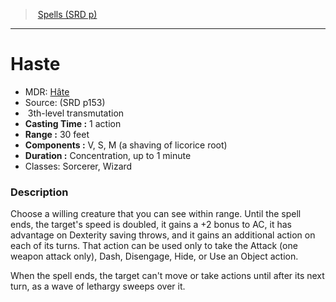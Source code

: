﻿---
!SpellVO
Level: 3
Type: transmutation
CastingTime: 1 action
Range: 30 feet
Components: V, S, M (a shaving of licorice root)
Duration: Concentration, up to 1 minute
Classes: Sorcerer, Wizard
Id: spells_vo.md#haste
ParentLink: spells_vo.md#spells-srd-p
Name: Haste
ParentName: Spells (SRD p)
NameLevel: 1
AltName: '[Hâte](hd_spells_hate.md)'
Source: (SRD p153)
Attributes: {}
---
> [Spells (SRD p)](srd_spells.md)

---

# Haste

- MDR: [Hâte](hd_spells_hate.md)
- Source: (SRD p153)
-  3th-level transmutation
- **Casting Time :** 1 action
- **Range :** 30 feet
- **Components :** V, S, M (a shaving of licorice root)
- **Duration :** Concentration, up to 1 minute
- Classes: Sorcerer, Wizard

### Description

Choose a willing creature that you can see within range. Until the spell ends, the target's speed is doubled, it gains a +2 bonus to AC, it has advantage on Dexterity saving throws, and it gains an additional action on each of its turns. That action can be used only to take the Attack (one weapon attack only), Dash, Disengage, Hide, or Use an Object action.

When the spell ends, the target can't move or take actions until after its next turn, as a wave of lethargy sweeps over it.

